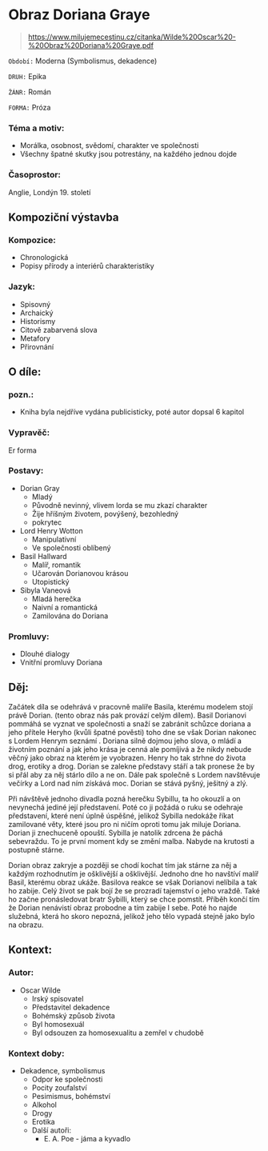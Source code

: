 # Obraz Doriana Graye

> https://www.milujemecestinu.cz/citanka/Wilde%20Oscar%20-%20Obraz%20Doriana%20Graye.pdf

``Období:`` Moderna (Symbolismus, dekadence)

``DRUH:`` Epika

``ŽÁNR:`` Román

``FORMA:`` Próza


### Téma a motiv:

- Morálka, osobnost, svědomí, charakter ve společnosti
- Všechny špatné skutky jsou potrestány, na každého jednou dojde

### Časoprostor:
Anglie, Londýn 19. století

## Kompoziční výstavba

### Kompozice:
- Chronologická
- Popisy přírody a interiérů charakteristiky

### Jazyk:

- Spisovný
- Archaický
- Historismy
- Citově zabarvená slova
- Metafory
- Přirovnání

## O díle:
### pozn.:

- Kniha byla nejdříve vydána publicisticky, poté autor dopsal 6 kapitol

### Vypravěč:
Er forma

### Postavy:
- Dorian Gray
    - Mladý
    - Původně nevinný, vlivem lorda se mu zkazí charakter
    - Žije hříšným životem, povýšený, bezohledný
    - pokrytec
- Lord Henry Wotton
    - Manipulativní
    - Ve společnosti oblíbený
- Basil Hallward
    - Malíř, romantik
    - Učarován Dorianovou krásou
    - Utopistický
- Sibyla Vaneová
    - Mladá herečka
    - Naivní a romantická
    - Zamilována do Doriana


### Promluvy:
- Dlouhé dialogy
- Vnitřní promluvy Doriana

## Děj:

Začátek díla se odehrává v pracovně malíře Basila, kterému modelem stojí právě Dorian. (tento obraz nás pak provází celým dílem). Basil Dorianovi pommáhá se vyznat ve společnosti a snaží se zabránit schůzce doriana a jeho přítele Heryho (kvůli špatné pověsti) toho dne se však Dorian nakonec s Lordem Henrym seznámí . Doriana silně dojmou jeho slova, o mládí a životním poznání a jak jeho krása je cenná ale pomíjivá a že nikdy nebude věčný jako obraz na kterém je vyobrazen. Henry ho tak strhne do života drog, erotiky a drog. Dorian se zalekne představy stáří a tak pronese že by si přál aby za něj stárlo dílo a ne on. Dále pak společně s Lordem navštěvuje večírky a Lord nad ním získává moc. Dorian se stává pyšný, ješitný a zlý.

Při návštěvě jednoho divadla pozná herečku Sybillu, ta ho okouzlí a on nevynechá jediné její představení. Poté co ji požádá o ruku se odehraje představení, které není úplně úspěšné, jelikož Sybilla nedokáže říkat zamilované věty, které jsou pro ni ničím oproti tomu jak miluje Doriana. Dorian ji znechuceně opouští. Sybilla je natolik zdrcena že páchá sebevraždu. To je první moment kdy se změní malba. Nabyde na krutosti a postupně stárne.

Dorian obraz zakryje a později se chodí kochat tím jak stárne za něj a každým rozhodnutím je ošklivější a ošklivější. Jednoho dne ho navštíví malíř Basil, kterému obraz ukáže. Basilova reakce se však Dorianovi nelíbila a tak ho zabije. Celý život se pak bojí že se prozradí tajemství o jeho vraždě. Také ho začne pronásledovat bratr Sybilli, který se chce pomstít. Příběh končí tím že Dorian nenávistí obraz probodne a tím zabije I sebe. Poté ho najde služebná, která ho skoro nepozná, jelikož jeho tělo vypadá stejně jako bylo na obrazu.


## Kontext:
### Autor:
- Oscar Wilde
    - Irský spisovatel
    - Představitel dekadence
    - Bohémský způsob života
    - Byl homosexuál
    - Byl odsouzen za homosexualitu a zemřel v chudobě

### Kontext doby:
- Dekadence, symbolismus
    - Odpor ke společnosti
    - Pocity zoufalství
    - Pesimismus, bohémství
    - Alkohol
    - Drogy
    - Erotika
    - Další autoři:
        - E. A. Poe - jáma a  kyvadlo
